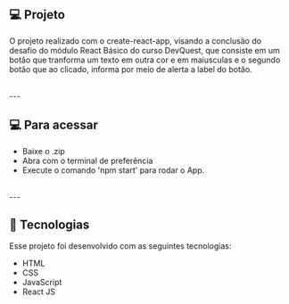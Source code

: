 ## 💻 Projeto

O projeto realizado com o create-react-app, visando a conclusão do desafio do módulo React Básico do curso DevQuest, que consiste em um botão que tranforma um texto em outra cor e em maiusculas e o segundo botão que ao clicado, informa por meio de alerta a label do botão.

<br>
---
<br>

## 💻 Para acessar

- Baixe o .zip 
- Abra com o terminal de preferência
- Execute o comando 'npm start' para rodar o App.

<br>
---
<br>

## 🚀 Tecnologias

Esse projeto foi desenvolvido com as seguintes tecnologias:

- HTML
- CSS
- JavaScript
- React JS
